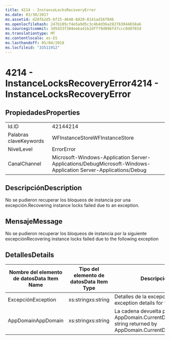 ```yaml
---
title: 4214 - InstanceLocksRecoveryError
ms.date: 03/30/2017
ms.assetid: d28fb2d5-bf15-4648-8d20-8141ad16f04b
ms.openlocfilehash: 247b105cf4e5a9d5c3c4b4d36a282763044658a6
ms.sourcegitcommit: 3d5d33f384eeba41b2dff79d096f47ccc8d8f03d
ms.translationtype: MT
ms.contentlocale: es-ES
ms.lasthandoff: 05/04/2018
ms.locfileid: "33511912"
---
```

# <a name="4214---instancelocksrecoveryerror"></a><span data-ttu-id="d1fb0-102">4214 - InstanceLocksRecoveryError</span><span class="sxs-lookup"><span data-stu-id="d1fb0-102">4214 - InstanceLocksRecoveryError</span></span>
## <a name="properties"></a><span data-ttu-id="d1fb0-103">Propiedades</span><span class="sxs-lookup"><span data-stu-id="d1fb0-103">Properties</span></span>  
  
|||  
|-|-|  
|<span data-ttu-id="d1fb0-104">Id.</span><span class="sxs-lookup"><span data-stu-id="d1fb0-104">ID</span></span>|<span data-ttu-id="d1fb0-105">4214</span><span class="sxs-lookup"><span data-stu-id="d1fb0-105">4214</span></span>|  
|<span data-ttu-id="d1fb0-106">Palabras clave</span><span class="sxs-lookup"><span data-stu-id="d1fb0-106">Keywords</span></span>|<span data-ttu-id="d1fb0-107">WFInstanceStore</span><span class="sxs-lookup"><span data-stu-id="d1fb0-107">WFInstanceStore</span></span>|  
|<span data-ttu-id="d1fb0-108">Nivel</span><span class="sxs-lookup"><span data-stu-id="d1fb0-108">Level</span></span>|<span data-ttu-id="d1fb0-109">Error</span><span class="sxs-lookup"><span data-stu-id="d1fb0-109">Error</span></span>|  
|<span data-ttu-id="d1fb0-110">Canal</span><span class="sxs-lookup"><span data-stu-id="d1fb0-110">Channel</span></span>|<span data-ttu-id="d1fb0-111">Microsoft-Windows-Application Server-Applications/Debug</span><span class="sxs-lookup"><span data-stu-id="d1fb0-111">Microsoft-Windows-Application Server-Applications/Debug</span></span>|  
  
## <a name="description"></a><span data-ttu-id="d1fb0-112">Descripción</span><span class="sxs-lookup"><span data-stu-id="d1fb0-112">Description</span></span>  
 <span data-ttu-id="d1fb0-113">No se pudieron recuperar los bloqueos de instancia por una excepción.</span><span class="sxs-lookup"><span data-stu-id="d1fb0-113">Recovering instance locks failed due to an exception.</span></span>  
  
## <a name="message"></a><span data-ttu-id="d1fb0-114">Mensaje</span><span class="sxs-lookup"><span data-stu-id="d1fb0-114">Message</span></span>  
 <span data-ttu-id="d1fb0-115">No se pudieron recuperar los bloqueos de instancia por la siguiente excepción</span><span class="sxs-lookup"><span data-stu-id="d1fb0-115">Recovering instance locks failed due to the following exception</span></span>  
  
## <a name="details"></a><span data-ttu-id="d1fb0-116">Detalles</span><span class="sxs-lookup"><span data-stu-id="d1fb0-116">Details</span></span>  
  
|<span data-ttu-id="d1fb0-117">Nombre del elemento de datos</span><span class="sxs-lookup"><span data-stu-id="d1fb0-117">Data Item Name</span></span>|<span data-ttu-id="d1fb0-118">Tipo del elemento de datos</span><span class="sxs-lookup"><span data-stu-id="d1fb0-118">Data Item Type</span></span>|<span data-ttu-id="d1fb0-119">Descripción</span><span class="sxs-lookup"><span data-stu-id="d1fb0-119">Description</span></span>|  
|--------------------|--------------------|-----------------|  
|<span data-ttu-id="d1fb0-120">Excepción</span><span class="sxs-lookup"><span data-stu-id="d1fb0-120">Exception</span></span>|<span data-ttu-id="d1fb0-121">xs:string</span><span class="sxs-lookup"><span data-stu-id="d1fb0-121">xs:string</span></span>|<span data-ttu-id="d1fb0-122">Detalles de la excepción para la excepción</span><span class="sxs-lookup"><span data-stu-id="d1fb0-122">The exception details for the exception</span></span>|  
|<span data-ttu-id="d1fb0-123">AppDomain</span><span class="sxs-lookup"><span data-stu-id="d1fb0-123">AppDomain</span></span>|<span data-ttu-id="d1fb0-124">xs:string</span><span class="sxs-lookup"><span data-stu-id="d1fb0-124">xs:string</span></span>|<span data-ttu-id="d1fb0-125">La cadena devuelta por AppDomain.CurrentDomain.FriendlyName.</span><span class="sxs-lookup"><span data-stu-id="d1fb0-125">The string returned by AppDomain.CurrentDomain.FriendlyName.</span></span>|
